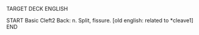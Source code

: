 TARGET DECK
ENGLISH

START
Basic
Cleft2
Back: n. Split, fissure. [old english: related to *cleave1]
END
